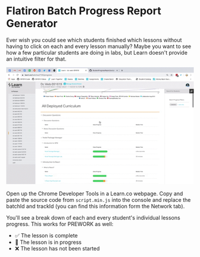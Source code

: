 # Flatiron Batch Progress Report Generator

Ever wish you could see which students finished which lessons without having to click on each and every lesson manually? Maybe you want to see how a few particular students are doing in labs, but Learn doesn't provide an intuitive filter for that.

![Demo](./demo.gif)

Open up the Chrome Developer Tools in a Learn.co webpage. Copy and paste the source code from `script.min.js` into the console and replace the batchId and trackId (you can find this information form the Network tab).

You'll see a break down of each and every student's individual lessons progress. This works for PREWORK as well:
* ✅ The lesson is complete
* 💪 The lesson is in progress
* ❌ The lesson has not been started
